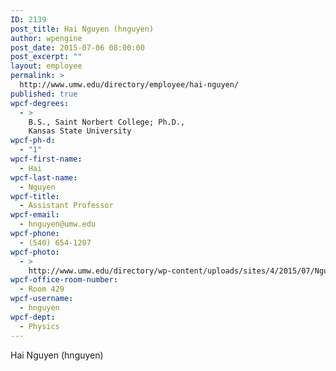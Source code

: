 ```yaml
---
ID: 2139
post_title: Hai Nguyen (hnguyen)
author: wpengine
post_date: 2015-07-06 08:00:00
post_excerpt: ""
layout: employee
permalink: >
  http://www.umw.edu/directory/employee/hai-nguyen/
published: true
wpcf-degrees:
  - >
    B.S., Saint Norbert College; Ph.D.,
    Kansas State University
wpcf-ph-d:
  - "1"
wpcf-first-name:
  - Hai
wpcf-last-name:
  - Nguyen
wpcf-title:
  - Assistant Professor
wpcf-email:
  - hnguyen@umw.edu
wpcf-phone:
  - (540) 654-1207
wpcf-photo:
  - >
    http://www.umw.edu/directory/wp-content/uploads/sites/4/2015/07/Nguyen_Hai_129.jpg
wpcf-office-room-number:
  - Room 429
wpcf-username:
  - hnguyen
wpcf-dept:
  - Physics
---
```

Hai Nguyen (hnguyen)
